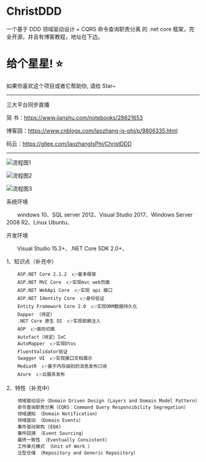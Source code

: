 # ChristDDD
一个基于 DDD 领域驱动设计 + CQRS 命令查询职责分离 的 .net core 框架，完全开源，并且有博客教程，地址在下边。

# 给个星星! ⭐️
如果你喜欢这个项目或者它帮助你, 请给 Star~

*********************************************************


三大平台同步直播

简  书：https://www.jianshu.com/notebooks/28621653

博客园：https://www.cnblogs.com/laozhang-is-phi/p/9806335.html

 
 码云：https://gitee.com/laozhangIsPhi/ChristDDD

****************************************************************
![流程图1](https://github.com/anjoy8/ChristDDD/blob/master/Christ3D.UI.Web/wwwroot/images/1468246-20181122182320361-566237541.png)

![流程图2](https://github.com/anjoy8/ChristDDD/blob/master/Christ3D.UI.Web/wwwroot/images/WeChat%20Image_20181203111601.png)

![流程图3](https://github.com/anjoy8/ChristDDD/blob/master/Christ3D.UI.Web/wwwroot/images/WeChat%20Image_20181203111555.png)




系统环境

　　windows 10、SQL server 2012、Visual Studio 2017、Windows Server 2008 R2、Linux Ubuntu、

开发环境

　　Visual Studio 15.3+、.NET Core SDK 2.0+、
  
  
1、知识点（补充中）
  
        ASP.NET Core 2.1.2  👉基本框架
        ASP.NET MVC Core  👉实现mvc web页面
        ASP.NET WebApi Core  👉实现 api 接口
        ASP.NET Identity Core  👉身份验证
        Entity Framework Core 2.0  👉实现ORM数据持久化
        Dapper （待定）
        .NET Core 原生 DI  👉实现依赖注入
        AOP  👉面向切面
        Autofact（待定）IoC
        AutoMapper  👉实现Dtos
        FluentValidator验证
        Swagger UI  👉实现接口文档展示
        MediatR  👉基于内存级别的消息发布订阅
        Azure  👉云服务发布
 

2、特性（补充中）

        领域驱动设计（Domain Driven Design (Layers and Domain Model Pattern)
        命令查询职责分离（CQRS：Command Query Responsibility Segregation）
        领域通知 （Domain Notification）
        领域驱动 （Domain Events）
        事件驱动架构 (EDA)
        事件回溯 （Event Sourcing）
        最终一致性 （Eventually Consistent）
        工作单元模式 （Unit of Work ）
        泛型仓储 （Repository and Generic Repository）
